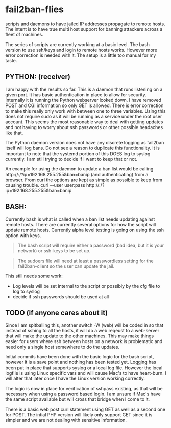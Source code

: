 # fail2ban-flies
scripts and daemons to have jailed IP addresses propagate to remote hosts.  The intent is to have true multi host support for banning attackers across a fleet of machines.

The series of scripts are currently working at a basic level.  The bash version to use ssh/keys and login to remote hosts works.  However more error correction is needed with it.  The setup is a little too manual for my taste.

## PYTHON: (receiver)
I am happy with the results so far.  This is a daemon that runs listening on a given port.  It has basic authentication in place to allow for security.  Internally it is running the Python webserver lcoked down.  I have removed POST and CGI information so only GET is allowed.  There is error correction to make this really only work with between one to three variables.  Using this does not require sudo as it will be running as a service under the root user account.  This seems the most reasonable way to deal with getting updates and not having to worry about ssh passwords or other possible headaches like that.

The Python daemon version does not have any discrete logging as fail2ban itself will log bans.  Do not see a reason to duplicate this functionality.  It is important to note that the systemd portion of this DOES log to syslog currently.  I am still trying to decide if I want to keep that or not.  

An example for using the daemon to update a ban list would be calling http://<IP>:<PORT>/?ip=192.168.255.255&ban=banip (and authenticating) from a browser.  From curl the options are kept as simple as possible to keep from causing trouble.  curl --user user:pass http://<IP>:<PORT>/?ip=192.168.255.255&ban=banip


## BASH:
Currently bash is what is called when a ban list needs updating against remote hosts.  There are currently several options for how the script will update remote hosts.  Currently alpha level testing is going on using the ssh option with keys.

> The bash script will require either a password (bad idea, but it is your network) or ssh-keys to be set up.

> The sudoers file will need at least a passwordless setting for the fail2ban-client so the user can update the jail.

This still needs some work:
* Log levels will be set internal to the script or possibly by the cfg file to log to syslog
* decide if ssh passwords should be used at all

## TODO (if anyone cares about it)

Since I am spitballing this, another switch -W (web) will be coded in so that instead of sshing to all the hosts, it will do a web reqeust to a web-server that will make the update to the other machines.  This may make things easier for users where ssh between hosts on a network is problematic and need only a single host  somewhere to do the updates.

Initial commits have been done with the basic logic for the bash script, however it is a save point and nothing has been tested yet.  Logging has been put in place that supports syslog or a local log file.  However the local logfile is using Linux specific vars and will cause Mac's to have heart-burn.  I will alter that later once I have the Linux version working correctly.

The logic is now in place for verification of sshpass existing, as that will be necessary when using a password based login.  I am unsure if Mac's have the same script available but will cross that bridge when I come to it.

There is a basic web post curl statement using GET as well as a second one for POST.  The intial PHP version will likely only support GET since it is simpler and we are not dealing with sensitive information.
